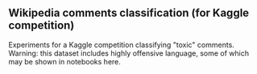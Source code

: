 ## Wikipedia comments classification (for Kaggle competition)

Experiments for a Kaggle competition classifying "toxic" comments.
Warning: this dataset includes highly offensive language, some of which may be shown in notebooks here.
